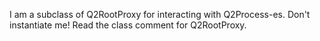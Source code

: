 I am a subclass of Q2RootProxy for interacting with Q2Process-es.
Don't instantiate me! Read the class comment for Q2RootProxy.